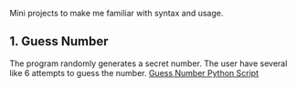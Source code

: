 Mini projects to make me familiar with syntax and usage.

## 1. Guess Number
The program randomly generates a secret number. The user have several like 6 attempts to guess the number.
[Guess Number Python Script](guess_number.py)
